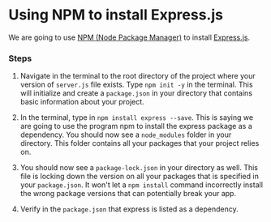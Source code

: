 # Using NPM to install Express.js

We are going to use [NPM (Node Package Manager)](https://www.npmjs.com/) to install [Express.js](https://expressjs.com/).

### Steps

1.  Navigate in the terminal to the root directory of the project where your version of `server.js` file exists. Type `npm init -y` in the terminal. This will initialize and create a `package.json` in your directory that contains basic information about your project.

2.  In the terminal, type in `npm install express --save`. This is saying we are going to use the program npm to install the express package as a dependency. You should now see a `node_modules` folder in your directory. This folder contains all your packages that your project relies on.

3.  You should now see a `package-lock.json` in your directory as well. This file is locking down the version on all your packages that is specified in your `package.json`. It won't let a `npm install` command incorrectly install the wrong package versions that can potentially break your app.

4.  Verify in the `package.json` that express is listed as a dependency.
